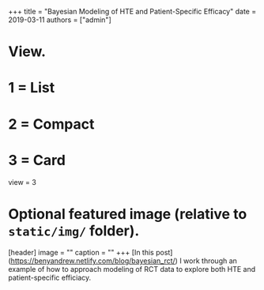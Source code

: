 +++
title = "Bayesian Modeling of HTE and Patient-Specific Efficacy"
date = 2019-03-11
authors = ["admin"]

# View.
#   1 = List
#   2 = Compact
#   3 = Card
view = 3

# Optional featured image (relative to `static/img/` folder).
[header]
image = ""
caption = ""
+++
[In this post] (https://benyandrew.netlify.com/blog/bayesian_rct/) I work through an example of how to approach modeling of RCT data to explore both HTE and patient-specific efficiacy.
